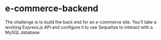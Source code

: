 # e-commerce-backend
The challenge is to build the back end for an e-commerce site. You’ll take a working Express.js API and configure it to use Sequelize to interact with a MySQL database.
